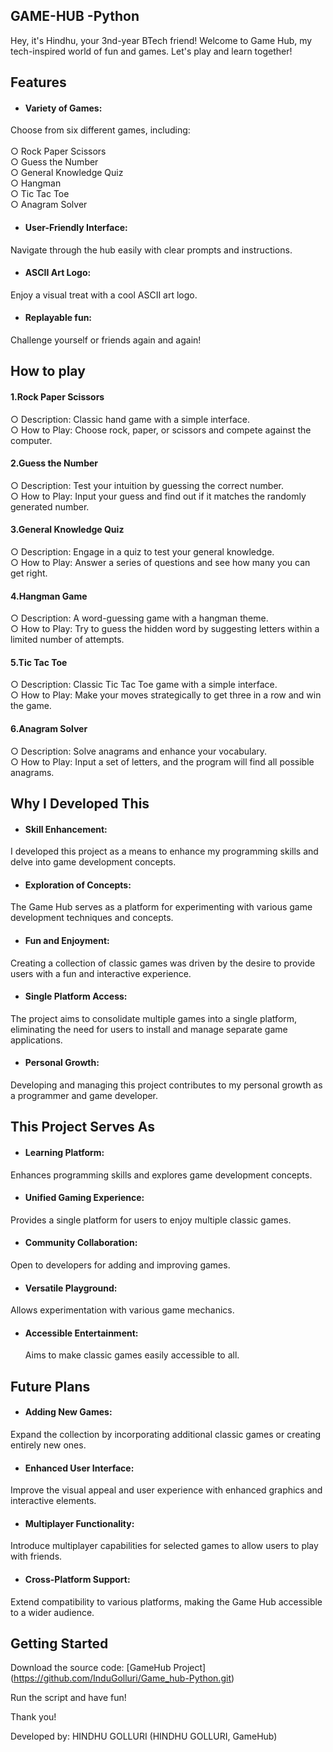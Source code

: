 ## GAME-HUB    -Python

Hey, it's Hindhu, your 3nd-year BTech friend! Welcome to Game Hub, my tech-inspired world of fun and games. Let's play and learn together!

## Features
* #### Variety of Games:
Choose from six different games, including:<br><br>
○ Rock Paper Scissors<br>
○ Guess the Number<br>
○ General Knowledge Quiz<br>
○ Hangman<br>
○ Tic Tac Toe<br>
○ Anagram Solver<br>


* #### User-Friendly Interface:
Navigate through the hub easily with clear prompts and instructions.
* #### ASCII Art Logo: 
Enjoy a visual treat with a cool ASCII art logo.
* ####  Replayable fun:
Challenge yourself or friends again and again!

## How to play
 #### 1.Rock Paper Scissors<br>


○  Description: 
Classic hand game with a simple interface.<br>
○  How to Play: 
Choose rock, paper, or scissors and compete against the computer.
 #### 2.Guess the Number <br>

○ Description:
Test your intuition by guessing the correct number.<br>
○  How to Play:
Input your guess and find out if it matches the randomly generated number.

#### 3.General Knowledge Quiz

○ Description:
Engage in a quiz to test your general knowledge.<br>
○ How to Play: 
Answer a series of questions and see how many you can get right.
#### 4.Hangman Game

○ Description: 
A word-guessing game with a hangman theme.<br>
○ How to Play:
Try to guess the hidden word by suggesting letters within a limited number of attempts.
#### 5.Tic Tac Toe

○ Description:
Classic Tic Tac Toe game with a simple interface.<br>
○ How to Play:
Make your moves strategically to get three in a row and win the game.
#### 6.Anagram Solver

○ Description:
Solve anagrams and enhance your vocabulary.<br>
○ How to Play:
Input a set of letters, and the program will find all possible anagrams.

## Why I Developed This
* #### Skill Enhancement: 
I developed this project as a means to enhance my programming skills and delve into game development concepts.
* #### Exploration of Concepts: 
The Game Hub serves as a platform for experimenting with various game development techniques and concepts.
* #### Fun and Enjoyment:
Creating a collection of classic games was driven by the desire to provide users with a fun and interactive experience.
* #### Single Platform Access: 
The project aims to consolidate multiple games into a single platform, eliminating the need for users to install and manage separate game applications.
* #### Personal Growth: 
Developing and managing this project contributes to my personal growth as a programmer and game developer.

## This Project Serves As
* #### Learning Platform:
Enhances programming skills and explores game development concepts.
* #### Unified Gaming Experience:
Provides a single platform for users to enjoy multiple classic games.
* #### Community Collaboration: 
Open to developers for adding and improving games.
* ####  Versatile Playground:
 Allows experimentation with various game mechanics.
* #### Accessible Entertainment:
  Aims to make classic games easily accessible to all.

## Future Plans
*  #### Adding New Games: 
Expand the collection by incorporating additional classic games or creating entirely new ones.
* #### Enhanced User Interface:
Improve the visual appeal and user experience with enhanced graphics and interactive elements.
* #### Multiplayer Functionality:
Introduce multiplayer capabilities for selected games to allow users to play with friends.
* #### Cross-Platform Support:
Extend compatibility to various platforms, making the Game Hub accessible to a wider audience.

  
## Getting Started

Download the source code: [GameHub Project] (https://github.com/InduGolluri/Game_hub-Python.git)

Run the script and have fun!

Thank you!

Developed by: HINDHU GOLLURI (HINDHU GOLLURI, GameHub)
